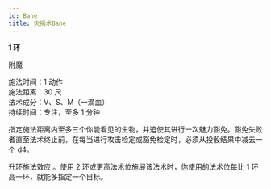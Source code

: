 ```yaml
---
id: Bane
title: 灾祸术Bane
---
```


**1 环**

附魔

施法时间：1 动作  
施法距离：30 尺  
法术成分：V、S、M（一滴血）  
持续时间：专注，至多 1 分钟

指定施法距离内至多三个你能看见的生物，并迫使其进行一次魅力豁免。豁免失败者直至法术终止前，在每当进行攻击检定或豁免检定时，必须从投骰结果中减去一个 d4。

升环施法效应
。使用 2 环或更高法术位施展该法术时，你使用的法术位每比 1 环高一环，就能多指定一个目标。
